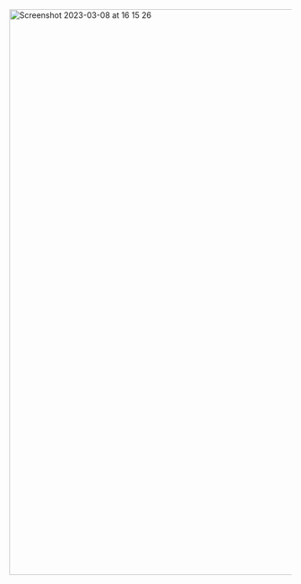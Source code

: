 <img width="1009" alt="Screenshot 2023-03-08 at 16 15 26" src="https://user-images.githubusercontent.com/109997053/223672391-7625a5a6-bcfd-4a88-a888-5a0e3342ea81.png">
